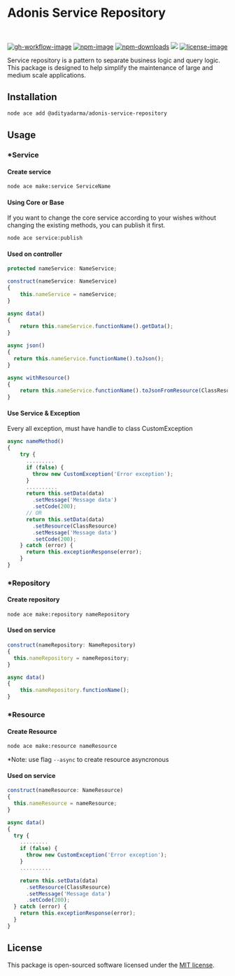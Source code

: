# Adonis Service Repository

<br/>

[![gh-workflow-image]][gh-workflow-url] [![npm-image]][npm-url] [![npm-downloads]][npm-downloads] ![][typescript-image] [![license-image]][license-url]

Service repository is a pattern to separate business logic and query logic. This package is designed to help simplify the maintenance of large and medium scale applications.

## Installation

```sh
node ace add @adityadarma/adonis-service-repository
```

## Usage

### \*Service

#### Create service

```bash
node ace make:service ServiceName
```

#### Using Core or Base

If you want to change the core service according to your wishes without changing the existing methods, you can publish it first.

```bash
node ace service:publish
```

#### Used on controller

```ts
protected nameService: NameService;

construct(nameService: NameService)
{
    this.nameService = nameService;
}

async data()
{
    return this.nameService.functionName().getData();
}

async json()
{
  return this.nameService.functionName().toJson();
}

async withResource()
{
    return this.nameService.functionName().toJsonFromResource(ClassResource);
}
```

#### Use Service & Exception

Every all exception, must have handle to class CustomException

```ts
async nameMethod()
{
    try {
      .........
      if (false) {
        throw new CustomException('Error exception');
      }
      ..........
      return this.setData(data)
        .setMessage('Message data')
        .setCode(200);
      // OR
      return this.setData(data)
        .setResource(ClassResource)
        .setMessage('Message data')
        .setCode(200);
    } catch (error) {
      return this.exceptionResponse(error);
    }
}
```

### \*Repository

#### Create repository

```bash
node ace make:repository nameRepository
```

#### Used on service

```ts
construct(nameRepository: NameRepository)
{
  this.nameRepository = nameRepository;
}

async data()
{
    this.nameRepository.functionName();
}
```

### \*Resource

#### Create Resource

```bash
node ace make:resource nameResource
```

*Note: use flag `--async` to create resource asyncronous 

#### Used on service

```ts
construct(nameResource: NameResource)
{
  this.nameResource = nameResource;
}

async data()
{
  try {
    .........
    if (false) {
      throw new CustomException('Error exception');
    }
    ..........

    return this.setData(data)
      .setResource(ClassResource)
      .setMessage('Message data')
      .setCode(200);
  } catch (error) {
    return this.exceptionResponse(error);
  }
}
```

## License

This package is open-sourced software licensed under the [MIT license](LICENSE.md).

[gh-workflow-image]: https://img.shields.io/github/actions/workflow/status/adityadarma/adonis-service-repository/release.yml?style=for-the-badge
[gh-workflow-url]: https://github.com/adityadarma/adonis-service-repository/actions/workflows/release.yml 'Github action'
[npm-image]: https://img.shields.io/npm/v/@adityadarma/adonis-service-repository/latest.svg?style=for-the-badge&logo=npm
[npm-url]: https://www.npmjs.com/package/@adityadarma/adonis-service-repository/v/latest 'npm'
[typescript-image]: https://img.shields.io/badge/Typescript-294E80.svg?style=for-the-badge&logo=typescript
[license-url]: LICENSE.md
[license-image]: https://img.shields.io/github/license/adityadarma/adonis-service-repository?style=for-the-badge
[npm-downloads]: https://img.shields.io/npm/dm/@adityadarma/adonis-service-repository.svg?style=for-the-badge
[count-downloads]: https://npmcharts.com/compare/@adityadarma/adonis-service-repository?minimal=true
